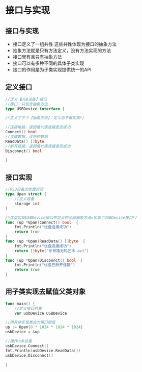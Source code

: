 # 接口与实现

## 接口与实现

- 接口定义了一组共性
  这些共性体现为接口的抽象方法
- 抽象方法就是只有方法定义，没有方法实现的方法
- 接口里有且只有抽象方法
- 接口可以有多种不同的具体子类实现
- 接口的作用是为子类实现提供统一的API

## 定义接口

```go
//定义【USB设备】接口
//接口：只包含抽象方法
type USBDevice interface {

/*定义了三个【抽象方法】：定义而不做实现*/

//连接电脑，返回值代表连接是否成功
Connect() bool
//读取数据，读到的数据
ReadData() []byte
//断开连接，返回值代表连接是否成功
Disconnct() bool

}
```

## 接口实现

```go
//USB设备的优盘实现
type Upan struct {
    //定义容量
    storage int
}

/*优盘实现USBDevice接口中定义的全部抽象方法=实现了USBDevice接口*/
func (up *Upan)Connect() bool  {
    fmt.Println("优盘连接成功")
    return true
}
func (up *Upan)ReadData() []byte  {
    fmt.Println("优盘连接成功")
    return []byte("东哥撸无码艺术.avi")
}
func (up *Upan)Disconnct() bool  {
    fmt.Println("优盘已断开连接")
    return true
}
```

## 用子类实现去赋值父类对象

```go
func main() {
    //定义接口对象
    var usbDevice USBDevice

//用具体实现类去为接口赋值
up := Upan{8 * 1024 * 1024 * 1024}
usbDevice = &up

//操作usb设备
usbDevice.Connect()
fmt.Println(usbDevice.ReadData())
usbDevice.Disconnct()

}
```

